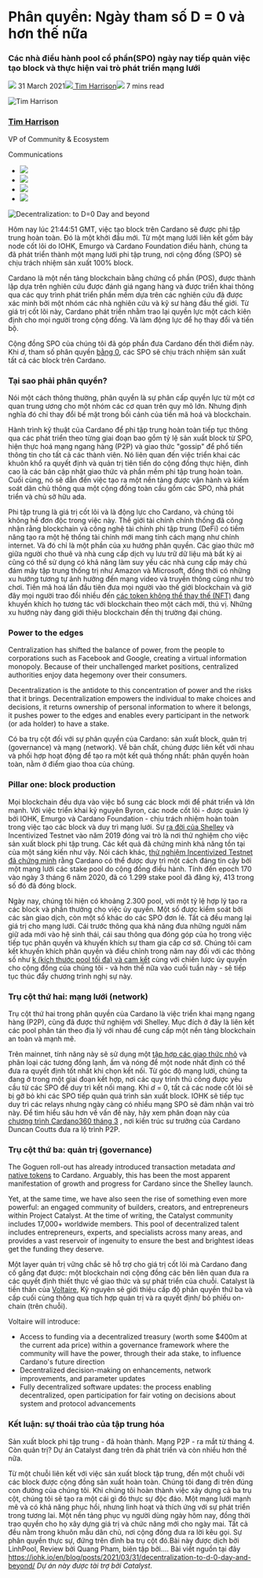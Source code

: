# Phân quyền: Ngày tham số D = 0 và hơn thế nữa

### **Các nhà điều hành pool cổ phần(SPO) ngày nay tiếp quản việc tạo block và thực hiện vai trò phát triển mạng lưới**

![](img/2021-03-31-decentralization-to-d-0-day-and-beyond.002.png) 31 March 2021![](img/2021-03-31-decentralization-to-d-0-day-and-beyond.002.png)[ Tim Harrison](tmp//en/blog/authors/tim-harrison/page-1/)![](img/2021-03-31-decentralization-to-d-0-day-and-beyond.003.png) 7 mins read

![Tim Harrison](img/2021-03-31-decentralization-to-d-0-day-and-beyond.004.png)[](tmp//en/blog/authors/tim-harrison/page-1/)

### [**Tim Harrison**](tmp//en/blog/authors/tim-harrison/page-1/)

VP of Community &amp; Ecosystem

Communications

- ![](img/2021-03-31-decentralization-to-d-0-day-and-beyond.005.png)[](mailto:tim.harrison@iohk.io "Email")
- ![](img/2021-03-31-decentralization-to-d-0-day-and-beyond.006.png)[](https://uk.linkedin.com/in/timbharrison "LinkedIn")
- ![](img/2021-03-31-decentralization-to-d-0-day-and-beyond.007.png)[](https://twitter.com/timbharrison "Twitter")
- ![](img/2021-03-31-decentralization-to-d-0-day-and-beyond.008.png)[](https://github.com/timbharrison "GitHub")

![Decentralization: to D=0 Day and beyond](img/2021-03-31-decentralization-to-d-0-day-and-beyond.009.jpeg)

Hôm nay lúc 21:44:51 GMT, việc tạo block trên Cardano sẽ được phi tập trung hoàn toàn. Đó là một khởi đầu mới. Từ một mạng lưới liên kết gồm bảy node cốt lõi do IOHK, Emurgo và Cardano Foundation điều hành, chúng ta đã phát triển thành một mạng lưới phi tập trung, nơi cộng đồng (SPO) sẽ chịu trách nhiệm sản xuất 100% block.

Cardano là một nền tảng blockchain bằng chứng cổ phần (POS), được thành lập dựa trên nghiên cứu được đánh giá ngang hàng và được triển khai thông qua các quy trình phát triển phần mềm dựa trên các nghiên cứu đã được xác minh bởi một nhóm các nhà nghiên cứu và kỹ sư hàng đầu thế giới. Từ giá trị cốt lõi này, Cardano phát triển nhằm trao lại quyền lực một cách kiên định cho mọi người trong cộng đồng. Và làm động lực để họ thay đổi và tiến bộ.

Cộng đồng SPO của chúng tôi đã góp phần đưa Cardano đến thời điểm này. Khi *d*, tham số phân quyền [bằng 0](https://iohk.io/en/blog/posts/2021/03/04/not-long-till-d-0-day/), các SPO sẽ chịu trách nhiệm sản xuất tất cả các block trên Cardano.

### **Tại sao phải phân quyền?**

Nói một cách thông thường, phân quyền là sự phân cấp quyền lực từ một cơ quan trung ương cho một nhóm các cơ quan trên quy mô lớn. Nhưng định nghĩa đó chỉ thay đổi bề mặt trong bối cảnh của tiền mã hoá và blockchain.

Hành trình kỹ thuật của Cardano để phi tập trung hoàn toàn tiếp tục thông qua các phát triển theo từng giai đoạn bao gồm tỷ lệ sản xuất block từ SPO, hiện thực hoá mạng ngang hàng (P2P) và giao thức "gossip" để phổ tiến thông tin cho tất cả các thành viên. Nó liên quan đến việc triển khai các khuôn khổ ra quyết định và quản trị tiên tiến do cộng đồng thực hiện, đỉnh cao là các bản cập nhật giao thức và phần mềm phi tập trung hoàn toàn. Cuối cùng, nó sẽ dẫn đến việc tạo ra một nền tảng được vận hành và kiểm soát dân chủ thông qua một cộng đồng toàn cầu gồm các SPO, nhà phát triển và chủ sở hữu ada.

Phi tập trung là giá trị cốt lõi và là động lực cho Cardano, và chúng tôi không hề đơn độc trong việc này. Thế giới tài chính chính thống đã công nhận rằng blockchain và công nghệ tài chính phi tập trung (DeFi) có tiềm năng tạo ra một hệ thống tài chính mới mang tính cách mạng như chính internet. Và đó chỉ là một phần của xu hướng phân quyền. Các giao thức mở giữa người cho thuê và nhà cung cấp dịch vụ lưu trữ dữ liệu mà bất kỳ ai cũng có thể sử dụng có khả năng làm suy yếu các nhà cung cấp máy chủ đám mây tập trung thống trị như Amazon và Microsoft, đồng thời có những xu hướng tương tự ảnh hưởng đến mạng video và truyền thông cũng như trò chơi. Tiền mã hoá lần đầu tiên đưa mọi người vào thế giới blockchain và giờ đây mọi người trao đổi nhiều đến [các token không thể thay thế (NFT)](https://iohk.io/en/blog/posts/2021/02/18/building-native-tokens-on-cardano-for-pleasure-and-profit/) đang khuyến khích họ tương tác với blockchain theo một cách mới, thú vị. Những xu hướng này đang giới thiệu blockchain đến thị trường đại chúng.

### **Power to the edges**

Centralization has shifted the balance of power, from the people to corporations such as Facebook and Google, creating a virtual information monopoly. Because of their unchallenged market positions, centralized authorities enjoy data hegemony over their consumers.

Decentralization is the antidote to this concentration of power and the risks that it brings. Decentralization empowers the individual to make choices and decisions, it returns ownership of personal information to where it belongs, it pushes power to the edges and enables every participant in the network (or ada holder) to have a stake.

Có ba trụ cột đối với sự phân quyền của Cardano: sản xuất block, quản trị (governance) và mạng (network). Về bản chất, chúng được liên kết với nhau và phối hợp hoạt động để tạo ra một kết quả thống nhất: phân quyền hoàn toàn, nằm ở điểm giao thoa của chúng.

### **Pillar one: block production**

Mọi blockchain đều dựa vào việc bổ sung các block mới để phát triển và lớn mạnh. Với việc triển khai kỷ nguyên Byron, các node cốt lõi - được quản lý bởi IOHK, Emurgo và Cardano Foundation - chịu trách nhiệm hoàn toàn trong việc tạo các block và duy trì mạng lưới. Sự [ra đời của Shelley](https://iohk.io/en/blog/posts/2020/04/29/from-byron-to-shelley-part-one-the-testnets/) và Incentivized Testnet vào năm 2019 đóng vai trò là nơi thử nghiệm cho việc sản xuất block phi tập trung. Các kết quả đã chứng minh khả năng tồn tại của một sáng kiến như vậy. Nói cách khác, [thử nghiệm Incentivized Testnet đã chứng minh](https://iohk.io/en/blog/posts/2020/02/07/shelley-incentivized-testnet-story-in-numbers/) rằng Cardano có thể được duy trì một cách đáng tin cậy bởi một mạng lưới các stake pool do cộng đồng điều hành. Tính đến epoch 170 vào ngày 3 tháng 6 năm 2020, đã có 1.299 stake pool đã đăng ký, 413 trong số đó đã đóng block.

Ngày nay, chúng tôi hiện có khoảng 2.300 pool, với một tỷ lệ hợp lý tạo ra các block và phần thưởng cho việc ủy quyền. Một số được kiểm soát bởi các sàn giao dịch, còn một số khác do các SPO đơn lẻ. Tất cả đều mang lại giá trị cho mạng lưới. Cái trước thông qua khả năng đưa những người nắm giữ ada mới vào hệ sinh thái, cái sau thông qua đóng góp của họ trong việc tiếp tục phân quyền và khuyến khích sự tham gia cấp cơ sở. Chúng tôi cam kết khuyến khích phân quyền và điều chỉnh trong năm nay đối với các thông số như [k (kích thước pool tối đa) và cam kết](https://iohk.io/en/blog/posts/2021/03/04/not-long-till-d-0-day/) cùng với chiến lược ủy quyền cho cộng đồng của chúng tôi - và hơn thế nữa vào cuối tuần này - sẽ tiếp tục thúc đẩy chương trình nghị sự này.

### **Trụ cột thứ hai: mạng lưới (network)**

Trụ cột thứ hai trong phân quyền của Cardano là việc triển khai mạng ngang hàng (P2P), cũng đã được thử nghiệm với Shelley. Mục đích ở đây là liên kết các pool phân tán theo địa lý với nhau để cung cấp một nền tảng blockchain an toàn và mạnh mẽ.

Trên mainnet, tính năng này sẽ sử dụng một [tập hợp các giao thức nhỏ](https://iohk.io/en/blog/posts/2020/07/09/cardanos-path-to-decentralization-by-marcin-szamotulski/) và phân loại các tương đồng lạnh, ấm và nóng để một node nhất định có thể đưa ra quyết định tốt nhất khi chọn kết nối. Từ góc độ mạng lưới, chúng ta đang ở trong một giai đoạn kết hợp, nơi các quy trình thủ công được yêu cầu từ các SPO để duy trì kết nối mạng. Khi *d* = 0, tất cả các node cốt lõi sẽ bị gỡ bỏ khi các SPO tiếp quản quá trình sản xuất block. IOHK sẽ tiếp tục duy trì các relays nhưng ngày càng có nhiều mạng SPO sẽ đảm nhận vai trò này. Để tìm hiểu sâu hơn về vấn đề này, hãy xem phân đoạn này của [chương trình Cardano360 tháng 3](https://youtu.be/mXYIQDUitYI) , nơi kiến trúc sư trưởng của Cardano Duncan Coutts đưa ra lộ trình P2P.

### **Trụ cột thứ ba: quản trị (governance)**

The Goguen roll-out has already introduced transaction metadata *and* [native tokens](https://iohk.io/en/blog/posts/2021/02/04/native-tokens-to-bring-new-utility-to-life-on-cardano/) to Cardano. Arguably, this has been the most apparent manifestation of growth and progress for Cardano since the Shelley launch.

Yet, at the same time, we have also seen the rise of something even more powerful: an engaged community of builders, creators, and entrepreneurs within Project Catalyst. At the time of writing, the Catalyst community includes 17,000+ worldwide members. This pool of decentralized talent includes entrepreneurs, experts, and specialists across many areas, and provides a vast reservoir of ingenuity to ensure the best and brightest ideas get the funding they deserve.

Một layer quản trị vững chắc sẽ hỗ trợ cho giá trị cốt lõi mà Cardano đang cố gắng đạt được: một blockchain nơi cộng đồng các bên liên quan đưa ra các quyết định thiết thực về giao thức và sự phát triển của chuỗi. Catalyst là tiền thân của [Voltaire](https://iohk.io/blog/posts/2020/09/10/project-catalyst-voltaire-bring-power-to-the-people/), Kỷ nguyên sẽ giới thiệu cấp độ phân quyền thứ ba và cấp cuối cùng thông qua tích hợp quản trị và ra quyết định/ bỏ phiếu on-chain (trên chuỗi).

Voltaire will introduce:

- Access to funding via a decentralized treasury (worth some $400m at the current ada price) within a governance framework where the community will have the power, through their ada stake, to influence Cardano's future direction
- Decentralized decision-making on enhancements, network improvements, and parameter updates
- Fully decentralized software updates: the process enabling decentralized, open participation for fair voting on decisions about system and protocol advancements

### **Kết luận: sự thoái trào của tập trung hóa**

Sản xuất block phi tập trung - đã hoàn thành. Mạng P2P - ra mắt từ tháng 4. Còn quản trị? Dự án Catalyst đang trên đà phát triển và còn nhiều hơn thế nữa.

Từ một chuỗi liên kết với việc sản xuất block tập trung, đến một chuỗi với các block được cộng đồng sản xuất hoàn toàn. Chúng tôi đang đi trên đúng con đường của chúng tôi. Khi chúng tôi hoàn thành việc xây dựng cả ba trụ cột, chúng tôi sẽ tạo ra một cái gì đó thực sự độc đáo. Một mạng lưới mạnh mẽ và có khả năng phục hồi, nhưng linh hoạt và thích ứng với sự phát triển trong tương lai. Một nền tảng phục vụ người dùng ngày hôm nay, đồng thời trao quyền cho họ xây dựng giá trị và chức năng mới cho ngày mai. Tất cả đều nằm trong khuôn mẫu dân chủ, nơi cộng đồng đưa ra lời kêu gọi. Sự phân quyền thực sự, đứng trên đỉnh ba trụ cột đó.Bài này được dịch bởi LinhPool, Review bởi Quang Pham, biên tập bởi.... Bài viết nguồn <a>tại đây</a> https://iohk.io/en/blog/posts/2021/03/31/decentralization-to-d-0-day-and-beyond/ *Dự án này được tài trợ bởi Catalyst*.
